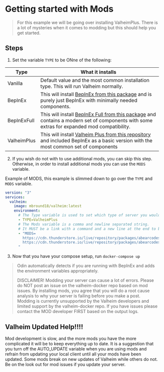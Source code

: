 # Getting started with Mods

> For this example we will be going over installing ValheimPlus. There is a lot of mysteries when it comes to modding but this should help you get started. 

## Steps

1. Set the variable `TYPE` to be ONne of the following:

  | Type        | What it installs |
  |-------------|------------------|
  | Vanilla     | Default value and the most common installation type. This will run Valheim normally. |
  | BepInEx     | This will install [BepInEx from this package](https://valheim.thunderstore.io/package/denikson/BepInExPack_Valheim/) and is purely just BepInEx with minimally needed components. |
  | BepInExFull | This will install [BepInEx Full from this package](https://valheim.thunderstore.io/package/1F31A/BepInEx_Valheim_Full/) and contains a modern set of components with some extras for expanded mod compatibility. |
  | ValheimPlus | This will install [Valheim Plus from this repository](https://github.com/valheimPlus/ValheimPlus) and included BepInEx as a basic version with the most common set of components |

2. If you wish do not with to use additional mods, you can skip this step. Otherwise, in order to install additional mods you can use the `MODS` variable.
  
  Example of MODS, this example is slimmed down to go over the `TYPE` and `MODS` variable. 
  
  ```yaml
  version: "3"
  services:
    valheim:
      image: mbround18/valheim:latest
      environment:
        # The Type variable is used to set which type of server you would like to run. 
        - TYPE=ValheimPlus
        # The Mods variable is a comma and newline separated string.  
        # It MUST be a link with a command and a new line at the end to be valid.
        - "MODS=
          https://cdn.thunderstore.io/live/repository/packages/abearcodes-SimpleRecycling-0.0.10.zip,
          https://cdn.thunderstore.io/live/repository/packages/abearcodes-CraftingWithContainers-1.0.9.zip
        "
  ```

3. Now that you have your compose setup, run `docker-compose up`

> Odin automatically detects if you are running with BepInEx and adds the environment variables appropriately.
> 
> DISCLAIMER! Modding your server can cause a lot of errors.
> Please do NOT post an issue on the valheim-docker repo based on mod issues.
> By installing mods, you agree that you will do a root cause analysis to why your server is failing before you make a post.
> Modding is currently unsupported by the Valheim developers and limited support by the valheim-docker repo.
> If you have issues please contact the MOD developer FIRST based on the output logs.

## Valheim Updated Help!!!!

Mod development is slow, and the more mods you have the more complicated it will be to keep everything up to date. 
It is a suggestion that you turn off the AUTO_UPDATE variable when you are using mods and refrain from updating your local client until all your mods have been updated.
Some mods break on new updates of Valheim while others do not. Be on the look out for mod issues if you update your server. 
